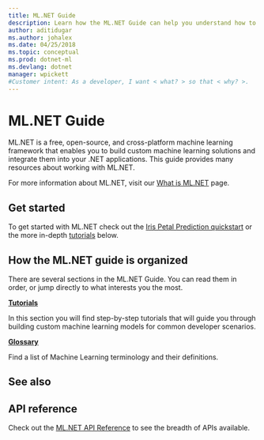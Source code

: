 ```yaml
---
title: ML.NET Guide
description: Learn how the ML.NET Guide can help you understand how to build custom AI solutions and integrate them into your .NET applications.
author: aditidugar
ms.author: johalex
ms.date: 04/25/2018
ms.topic: conceptual
ms.prod: dotnet-ml
ms.devlang: dotnet
manager: wpickett
#Customer intent: As a developer, I want < what? > so that < why? >.
---
```

# ML.NET Guide

ML.NET is a free, open-source, and cross-platform machine learning framework that enables you to build custom machine learning solutions and integrate them into your .NET applications. This guide provides many resources about working with ML.NET.

For more information about ML.NET, visit our [What is ML.NET]() page.

## Get started
To get started with ML.NET check out the [Iris Petal Prediction quickstart]() or the more in-depth [tutorials](tutorials/index.md) below.

## How the ML.NET guide is organized

There are several sections in the ML.NET Guide. You can read them in order, or jump directly to what interests you the most.

**[Tutorials](tutorials/index.md)**
   

In this section you will find step-by-step tutorials that will guide you through building custom machine learning models for common developer scenarios. 

**[Glossary](resources/glossary.md)**
  

 Find a list of Machine Learning terminology and their definitions.

## See also
## API reference
Check out the [ML.NET API Reference]() to see the breadth of APIs available.
